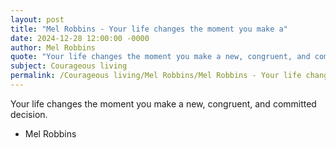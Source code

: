 ```yaml
---
layout: post
title: "Mel Robbins - Your life changes the moment you make a"
date: 2024-12-28 12:00:00 -0000
author: Mel Robbins
quote: "Your life changes the moment you make a new, congruent, and committed decision."
subject: Courageous living
permalink: /Courageous living/Mel Robbins/Mel Robbins - Your life changes the moment you make a
---
```


Your life changes the moment you make a new, congruent, and committed decision.

- Mel Robbins
